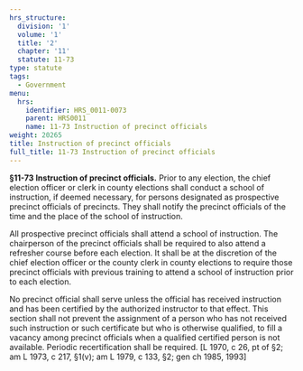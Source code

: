 ```yaml
---
hrs_structure:
  division: '1'
  volume: '1'
  title: '2'
  chapter: '11'
  statute: 11-73
type: statute
tags:
  - Government
menu:
  hrs:
    identifier: HRS_0011-0073
    parent: HRS0011
    name: 11-73 Instruction of precinct officials
weight: 20265
title: Instruction of precinct officials
full_title: 11-73 Instruction of precinct officials
---
```

**§11-73 Instruction of precinct officials.** Prior to any election, the chief election officer or clerk in county elections shall conduct a school of instruction, if deemed necessary, for persons designated as prospective precinct officials of precincts. They shall notify the precinct officials of the time and the place of the school of instruction.

All prospective precinct officials shall attend a school of instruction. The chairperson of the precinct officials shall be required to also attend a refresher course before each election. It shall be at the discretion of the chief election officer or the county clerk in county elections to require those precinct officials with previous training to attend a school of instruction prior to each election.

No precinct official shall serve unless the official has received instruction and has been certified by the authorized instructor to that effect. This section shall not prevent the assignment of a person who has not received such instruction or such certificate but who is otherwise qualified, to fill a vacancy among precinct officials when a qualified certified person is not available. Periodic recertification shall be required. [L 1970, c 26, pt of §2; am L 1973, c 217, §1(v); am L 1979, c 133, §2; gen ch 1985, 1993]